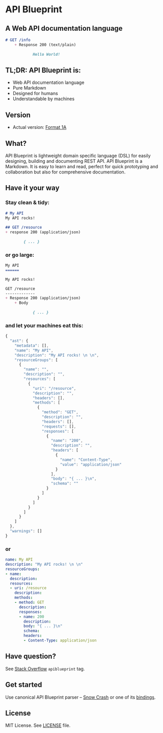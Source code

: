 # API Blueprint
## A Web API documentation language

```markdown
# GET /info
 	+ Response 200 (text/plain)
	
			Hello World!
```

## TL;DR: API Blueprint is:
+ Web API documentation language
+ Pure Markdown
+ Designed for humans
+ Understandable by machines

## Version
+ Actual version: [Format 1A](https://github.com/apiaryio/api-blueprint/blob/master/APIBlueprintSpecification.md)

## What?
API Blueprint is lightweight domain specific language (DSL) for easily designing, building and documenting REST API. API Blueprint is a Markdown. It is easy to learn and read, perfect for quick prototyping and collaboration but also for comprehensive documentation.

## Have it your way

### Stay clean & tidy:

```markdown
# My API
My API rocks! 
 
## GET /resource
+ response 200 (application/json)
	
		{ ... }
```

### or go large:

```markdown
My API
======

My API rocks! 

GET /resource
-------------
+ Response 200 (application/json)
	+ Body
		
			{ ... }
```
				
### and let your machines eat this:

```javascript
{
  "ast": {
    "metadata": [],
    "name": "My API",
    "description": "My API rocks! \n \n",
    "resourceGroups": [
      {
        "name": "",
        "description": "",
        "resources": [
          {
            "uri": "/resource",
            "description": "",
            "headers": [],
            "methods": [
              {
                "method": "GET",
                "description": "",
                "headers": [],
                "requests": [],
                "responses": [
                  {
                    "name": "200",
                    "description": "",
                    "headers": [
                      {
                        "name": "Content-Type",
                        "value": "application/json"
                      }
                    ],
                    "body": "{ ... }\n",
                    "schema": ""
                  }
                ]
              }
            ]
          }
        ]
      }
    ]
  },
  "warnings": []
}
```

### or

```yaml
name: My API
description: "My API rocks! \n \n"
resourceGroups:
- name:
  description:
  resources:
  - uri: /resource
    description:
    methods:
    - method: GET
      description:
      responses:
      - name: 200
        description:
        body: "{ ... }\n"
        schema:
        headers:
        - Content-Type: application/json
```

## Have question?
See [Stack Overflow](http://stackoverflow.com) `apiblueprint` tag.

## Get started
Use canonical API Blueprint parser – [Snow Crash](https://github.com/apiaryio/snowcrash) or one of its [bindings](https://github.com/apiaryio/snowcrash#bindings).

## License
MIT License. See [LICENSE](https://github.com/apiaryio/api-blueprint/blob/master/LICENSE) file.
